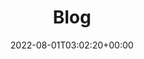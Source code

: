 ---
layout: categories
title: "Blog"
permalink: /blog/
date: 2022-08-01T03:02:20+00:00
excerpt: "Behold my insane writing capabilities. I usually blog about data stuff related to cryptocurrencies."
header:
  overlay_image: /img/20220808_spiraling-staircase-to-heaven.jpg
  overlay_filter: 0.5 # same as adding an opacity of 0.5 to a black background
  caption: "[Credit: **Midjourney**](https://www.midjourney.com/home/)"
---